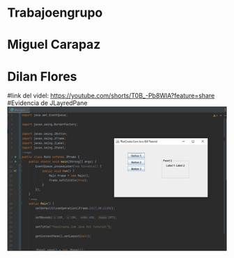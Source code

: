# Trabajoengrupo
# Miguel Carapaz 
# Dilan Flores
#link del videl: https://youtube.com/shorts/T0B_-Pb8WlA?feature=share
#Evidencia de JLayredPane
![Ingreso de datos](Captura.PNG)

